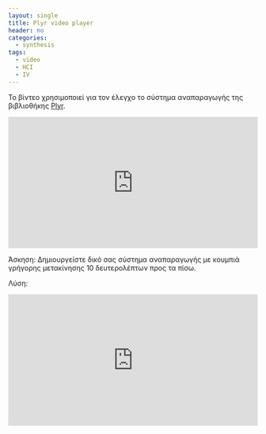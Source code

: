 ```yaml
---
layout: single
title: Plyr video player
header: no
categories:
  - synthesis
tags:
  - video
  - HCI
  - IV
---
```


Το βίντεο χρησιμοποιεί για τον έλεγχο το σύστημα αναπαραγωγής της βιβλιοθήκης [Plyr](https://github.com/sampotts/plyr).

<iframe height="265" style="width: 100%;" scrolling="no" title="Plyr video player" src="https://codepen.io/mibook/embed/vYGMEQr?height=265&theme-id=light&default-tab=html,result" frameborder="no" loading="lazy" allowtransparency="true" allowfullscreen="true">
  See the Pen <a href='https://codepen.io/mibook/pen/vYGMEQr%27%3EPlyr video player</a> by mibook
  (<a href='https://codepen.io/mibook%27%3E@mibook</a>) on <a href='https://codepen.io/%27%3ECodePen</a>.
</iframe>

Άσκηση: Δημιουργείστε δικό σας σύστημα αναπαραγωγής με κουμπιά γρήγορης μετακίνησης 10 δευτερολέπτων προς τα πίσω. 

Λύση:

<iframe height="265" style="width: 100%;" scrolling="no" title="Plyr video player" src="https://codepen.io/p2019033/embed/xxEZvyJ?height=265&theme-id=light&default-tab=html,result" frameborder="no" loading="lazy" allowtransparency="true" allowfullscreen="true">
  See the Pen <a href='https://codepen.io/p2019033/pen/xxEZvyJ%27%3EPlyr video player</a> by p2019033
  (<a href='https://codepen.io/p2019033%27%3E@p2019033</a>) on <a href='https://codepen.io/%27%3ECodePen</a>.
</iframe>
